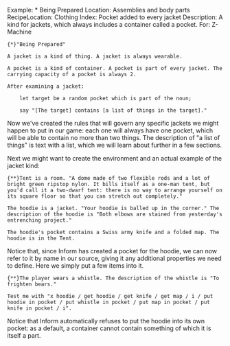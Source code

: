 Example: * Being Prepared
Location: Assemblies and body parts
RecipeLocation: Clothing
Index: Pocket added to every jacket
Description: A kind for jackets, which always includes a container called a pocket.
For: Z-Machine

  

``` inform7
{*}"Being Prepared"

A jacket is a kind of thing. A jacket is always wearable.

A pocket is a kind of container. A pocket is part of every jacket. The carrying capacity of a pocket is always 2.

After examining a jacket:

	let target be a random pocket which is part of the noun;

	say "[The target] contains [a list of things in the target]."
```

  
Now we've created the rules that will govern any specific jackets we might happen to put in our game: each one will always have one pocket, which will be able to contain no more than two things. The description of "a list of things" is text with a list, which we will learn about further in a few sections.

  
Next we might want to create the environment and an actual example of the jacket kind:

  

``` inform7
{**}Tent is a room. "A dome made of two flexible rods and a lot of bright green ripstop nylon. It bills itself as a one-man tent, but you'd call it a two-dwarf tent: there is no way to arrange yourself on its square floor so that you can stretch out completely."

The hoodie is a jacket. "Your hoodie is balled up in the corner." The description of the hoodie is "Both elbows are stained from yesterday's entrenching project."

The hoodie's pocket contains a Swiss army knife and a folded map. The hoodie is in the Tent.
```

  
Notice that, since Inform has created a pocket for the hoodie, we can now refer to it by name in our source, giving it any additional properties we need to define. Here we simply put a few items into it.

  

``` inform7
{**}The player wears a whistle. The description of the whistle is "To frighten bears."

Test me with "x hoodie / get hoodie / get knife / get map / i / put hoodie in pocket / put whistle in pocket / put map in pocket / put knife in pocket / i".
```

  
Notice that Inform automatically refuses to put the hoodie into its own pocket: as a default, a container cannot contain something of which it is itself a part.

